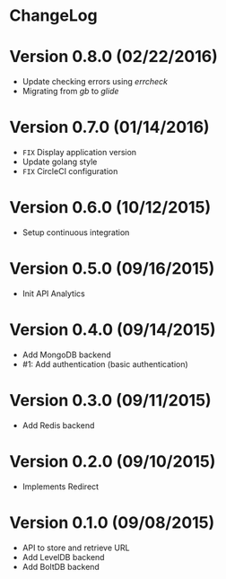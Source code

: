 ChangeLog
==============

# Version 0.8.0 (02/22/2016)

- Update checking errors using *errcheck*
- Migrating from *gb* to *glide*

# Version 0.7.0 (01/14/2016)

- ``FIX`` Display application version
- Update golang style
- ``FIX`` CircleCI configuration

# Version 0.6.0 (10/12/2015)

- Setup continuous integration

# Version 0.5.0 (09/16/2015)

- Init API Analytics

# Version 0.4.0 (09/14/2015)

- Add MongoDB backend
- #1: Add authentication (basic authentication)

# Version 0.3.0 (09/11/2015)

- Add Redis backend

# Version 0.2.0 (09/10/2015)

- Implements Redirect

# Version 0.1.0 (09/08/2015)

- API to store and retrieve URL
- Add LevelDB backend
- Add BoltDB backend
